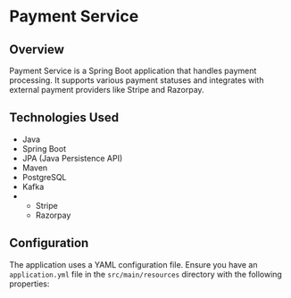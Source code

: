 # Payment Service

## Overview
Payment Service is a Spring Boot application that handles payment processing. It supports various payment statuses and integrates with external payment providers like Stripe and Razorpay.

## Technologies Used
- Java
- Spring Boot
- JPA (Java Persistence API)
- Maven
- PostgreSQL
- Kafka
- - Stripe
  - Razorpay

## Configuration
The application uses a YAML configuration file. Ensure you have an `application.yml` file in the `src/main/resources` directory with the following properties:

